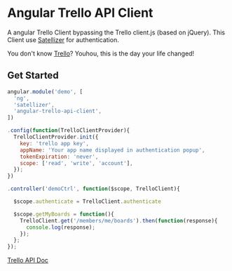 # Angular Trello API Client

A angular Trello Client bypassing the Trello client.js (based on jQuery).
This Client use [Satellizer](https://github.com/sahat/satellizer) for authentication.

You don't know [Trello](trello.com)? Youhou, this is the day your life changed!

## Get Started

```javascript
angular.module('demo', [
  'ng',
  'satellizer',
  'angular-trello-api-client',
])

.config(function(TrelloClientProvider){
  TrelloClientProvider.init({
    key: 'trello app key',
    appName: 'Your app name displayed in authentication popup',
    tokenExpiration: 'never',
    scope: ['read', 'write', 'account'],
  });
})

.controller('demoCtrl', function($scope, TrelloClient){

  $scope.authenticate = TrelloClient.authenticate

  $scope.getMyBoards = function(){
    TrelloClient.get('/members/me/boards').then(function(response){
      console.log(response);
    });
  };
});
```

[Trello API Doc](https://developers.trello.com/advanced-reference)
